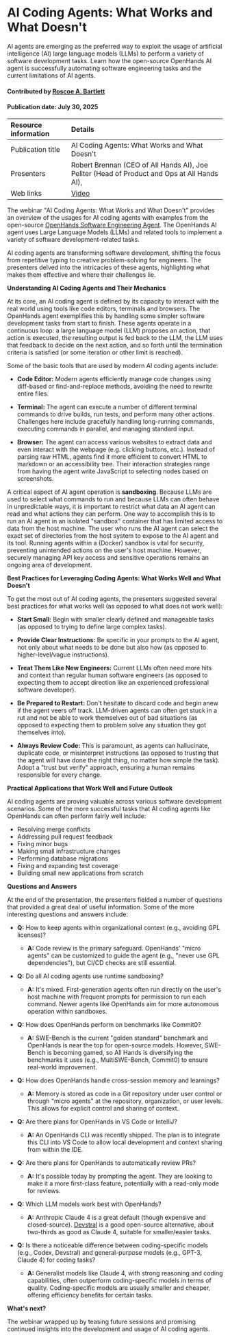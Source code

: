 #  AI Coding Agents: What Works and What Doesn't

<!-- deck text start --> 
AI agents are emerging as the preferred way to exploit the usage of artificial intelligence (AI) large language models (LLMs) to perform a variety of software development tasks.
Learn how the open-source OpenHands AI agent is successfully automating software engineering tasks and the current limitations of AI agents.
<!-- deck text end --> 

#### Contributed by [Roscoe A. Bartlett](https://github.com/bartlettroscoe)

#### Publication date: July 30, 2025

Resource information | Details
:--- | :--- 
Publication title  | AI Coding Agents: What Works and What Doesn't
Presenters | Robert Brennan (CEO of All Hands AI), Joe Peliter (Head of Product and Ops at All Hands AI),
Web links | [Video](https://www.youtube.com/watch?v=_rltvykJV4E)

The webinar "AI Coding Agents: What Works and What Doesn't" provides an overview of the usages for AI coding agents with examples from the open-source [OpenHands Software Engineering Agent](https://github.com/All-Hands-AI/OpenHands).
The OpenHands AI agent uses Large Language Models (LLMs) and related tools to implement a variety of software development-related tasks.

AI coding agents are transforming software development, shifting the focus from repetitive typing to creative problem-solving for engineers.
The presenters delved into the intricacies of these agents, highlighting what makes them effective and where their challenges lie.

**Understanding AI Coding Agents and Their Mechanics**

At its core, an AI coding agent is defined by its capacity to interact with the real world using tools like code editors, terminals and browsers.
The OpenHands agent exemplifies this by handling some simpler software development tasks from start to finish.
These agents operate in a continuous loop: a large language model (LLM) proposes an action, that action is executed, the resulting output is fed back to the LLM, the LLM uses that feedback to decide on the next action, and so forth until the termination criteria is satisfied (or some iteration or other limit is reached).

Some of the basic tools that are used by modern AI coding agents include:

* **Code Editor:** Modern agents efficiently manage code changes using diff-based or find-and-replace methods, avoiding the need to rewrite entire files.

* **Terminal:** The agent can execute a number of different terminal commands to drive builds, run tests, and perform many other actions.
Challenges here include gracefully handling long-running commands, executing commands in parallel, and managing standard input.

* **Browser:** The agent can access various websites to extract data and even interact with the webpage (e.g. clicking buttons, etc.).
Instead of parsing raw HTML, agents find it more efficient to convert HTML to markdown or an accessibility tree.
Their interaction strategies range from having the agent write JavaScript to selecting nodes based on screenshots.

A critical aspect of AI agent operation is **sandboxing**.
Because LLMs are used to select what commands to run and because LLMs can often behave in unpredictable ways, it is important to restrict what data an AI agent can read and what actions they can perform.
One way to accomplish this is to run an AI agent in an isolated "sandbox" container that has limited access to data from the host machine.
The user who runs the AI agent can select the exact set of directories from the host system to expose to the AI agent and its tool.
Running agents within a (Docker) sandbox is vital for security, preventing unintended actions on the user's host machine.
However, securely managing API key access and sensitive operations remains an ongoing area of development.

**Best Practices for Leveraging Coding Agents: What Works Well and What Doesn't**

To get the most out of AI coding agents, the presenters suggested several best practices for what works well (as opposed to what does not work well):

* **Start Small:** Begin with smaller clearly defined and manageable tasks (as opposed to trying to define large complex tasks).

* **Provide Clear Instructions:** Be specific in your prompts to the AI agent, not only about what needs to be done but also how (as opposed to higher-level/vague instructions).

* **Treat Them Like New Engineers:** Current LLMs often need more hits and context than regular human software engineers (as opposed to expecting them to accept direction like an experienced professional software developer).

* **Be Prepared to Restart:** Don't hesitate to discard code and begin anew if the agent veers off track.
LLM-driven agents can often get stuck in a rut and not be able to work themselves out of bad situations (as opposed to expecting them to problem solve any situation they got themselves into).

* **Always Review Code:** This is paramount, as agents can hallucinate, duplicate code, or misinterpret instructions (as opposed to trusting that the agent will have done the right thing, no matter how simple the task).
Adopt a "trust but verify" approach, ensuring a human remains responsible for every change.

**Practical Applications that Work Well and Future Outlook**

AI coding agents are proving valuable across various software development scenarios.
Some of the more successful tasks that AI coding agents like OpenHands can often perform fairly well include:

* Resolving merge conflicts
* Addressing pull request feedback
* Fixing minor bugs
* Making small infrastructure changes
* Performing database migrations
* Fixing and expanding test coverage
* Building small new applications from scratch

**Questions and Answers**

At the end of the presentation, the presenters fielded a number of questions that provided a great deal of useful information.
Some of the more interesting questions and answers include:

* **Q:** How to keep agents within organizational context (e.g., avoiding GPL licenses)?

  * **A:** Code review is the primary safeguard.
  OpenHands' "micro agents" can be customized to guide the agent (e.g., "never use GPL dependencies"), but CI/CD checks are still essential.

* **Q:** Do all AI coding agents use runtime sandboxing?

  * **A:** It's mixed.
  First-generation agents often run directly on the user's host machine with frequent prompts for permission to run each command.
  Newer agents like OpenHands aim for more autonomous operation within sandboxes.

* **Q:** How does OpenHands perform on benchmarks like Commit0?

  * **A:** SWE-Bench is the current "golden standard" benchmark and OpenHands is near the top for open-source models.
  However, SWE-Bench is becoming gamed, so All Hands is diversifying the benchmarks it uses (e.g., MultiSWE-Bench, Commit0) to ensure real-world improvement.

* **Q:** How does OpenHands handle cross-session memory and learnings?

  * **A:** Memory is stored as code in a Git repository under user control or through "micro agents" at the repository, organization, or user levels.
  This allows for explicit control and sharing of context.

* **Q:** Are there plans for OpenHands in VS Code or IntelliJ?

  * **A:** An OpenHands CLI was recently shipped.
  The plan is to integrate this CLI into VS Code to allow local development and context sharing from within the IDE.

* **Q:** Are there plans for OpenHands to automatically review PRs?

  * **A:** It's possible today by prompting the agent.
  They are looking to make it a more first-class feature, potentially with a read-only mode for reviews.

* **Q:** Which LLM models work best with OpenHands?

  * **A:** Anthropic Claude 4 is a great default (though expensive and closed-source).
  [Devstral](https://mistral.ai/news/devstral) is a good open-source alternative, about two-thirds as good as Claude 4, suitable for smaller/easier tasks.

* **Q:** Is there a noticeable difference between coding-specific models (e.g., Codex, Devstral) and general-purpose models (e.g., GPT-3, Claude 4) for coding tasks?

  * **A:** Generalist models like Claude 4, with strong reasoning and coding capabilities, often outperform coding-specific models in terms of quality.
  Coding-specific models are usually smaller and cheaper, offering efficiency benefits for certain tasks.

**What's next?**

The webinar wrapped up by teasing future sessions and promising continued insights into the development and usage of AI coding agents.

<!---
Publish: yes
RSS update: 2025-07-30
Topics: documentation, development tools, refactoring, testing, peer code review
Pinned: no
--->
